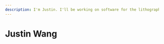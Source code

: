 ```yaml
---
description: I'm Justin. I'll be working on software for the lithography stepper.
---
```


# Justin Wang

